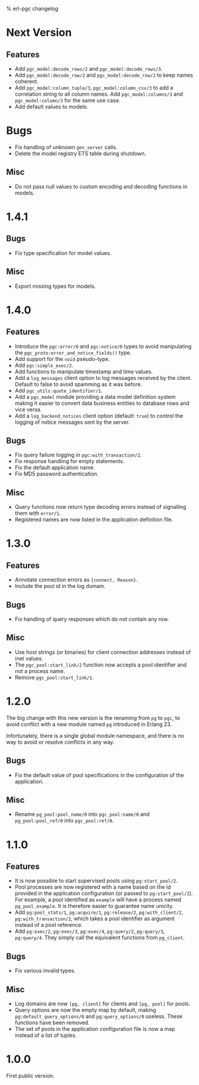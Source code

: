 % erl-pgc changelog

# Next Version
## Features
- Add `pgc_model:decode_rows/2` and `pgc_model:decode_rows/3`.
- Add `pgc_model:decode_row/2` and `pgc_model:decode_row/2` to keep names coherent.
- Add `pgc_model:column_tuple/3`, `pgc_model:column_csv/3` to add a
  correlation string to all column names. Add `pgc_model:columns/3` and
  `pgc_model:column/3` for the same use case.
- Add default values to models.
# Bugs
- Fix handling of unknown `gen_server` calls.
- Delete the model registry ETS table during shutdown.
## Misc
- Do not pass null values to custom encoding and decoding functions in models.

# 1.4.1
## Bugs
- Fix type specification for model values.
## Misc
- Export missing types for models.

# 1.4.0
## Features
- Introduce the `pgc:error/0` and `pgc:notice/0` types to avoid manipulating
  the `pgc_proto:error_and_notice_fields()` type.
- Add support for the `void` pseudo-type.
- Add `pgc:simple_exec/2`.
- Add functions to manipulate timestamp and time values.
- Add a `log_messages` client option to log messages received by the
  client. Default to false to avoid spamming as it was before.
- Add `pgc_utils:quote_identifier/1`.
- Add a `pgc_model` module providing a data model definition system making it
  easier to convert data business entities to database rows and vice versa.
- Add a `log_backend_notices` client option (default: `true`) to control the
  logging of notice messages sent by the server.
## Bugs
- Fix query failure logging in `pgc:with_transaction/2`.
- Fix response handling for empty statements.
- Fix the default application name.
- Fix MD5 password authentication.
## Misc
- Query functions now return type decoding errors instead of signalling them
  with `error/1`.
- Registered names are now listed in the application definition file.

# 1.3.0
## Features
- Annotate connection errors as `{connect, Reason}`.
- Include the pool id in the log domain.
## Bugs
- Fix handling of query responses which do not contain any row.
## Misc
- Use host strings (or binaries) for client connection addresses instead of
  inet values.
- The `pgc_pool:start_link/2` function now accepts a pool identifier and not a
  process name.
- Remove `pgc_pool:start_link/1`.

# 1.2.0
The big change with this new version is the renaming from `pg` to `pgc`, to
avoid conflict with a new module named `pg` introduced in Erlang 23.

Infortunately, there is a single global module namespace, and there is no way
to avoid or resolve conflicts in any way.

## Bugs
- Fix the default value of pool specifications in the configuration of the
  application.
## Misc
- Rename `pg_pool:pool_name/0` into `pgc_pool:name/0` and `pg_pool:pool_ref/0`
  into `pgc_pool:ref/0`.

# 1.1.0
## Features
- It is now possible to start supervised pools using `pg:start_pool/2`.
- Pool processes are now registered with a name based on the id provided in
  the application configuration (or passed to `pg:start_pool/2`). For example,
  a pool identified as `example` will have a process named `pg_pool_example`.
  It is therefore easier to guarantee name unicity.
- Add `pg:pool_stats/1`, `pg:acquire/1`, `pg:release/2`, `pg:with_client/2`,
  `pg:with_transaction/2`, which takes a pool identifier as argument instead
  of a pool reference.
- Add `pg:exec/2`, `pg:exec/3`, `pg:exec/4`, `pg:query/2`, `pg:query/3`,
  `pg:query/4`. They simply call the equivalent functions from `pg_client`.
## Bugs
- Fix various invalid types.
## Misc
- Log domains are now `[pg, client]` for clients and `[pg, pool]` for pools.
- Query options are now the empty map by default, making
  `pg:default_query_options/0` and `pg:query_options/0` useless. These
  functions have been removed.
- The set of pools in the application configuration file is now a map instead
  of a list of tuples.

# 1.0.0
First public version.
